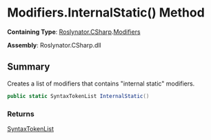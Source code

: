 # Modifiers\.InternalStatic\(\) Method

**Containing Type**: [Roslynator.CSharp](../../README.md)\.[Modifiers](../README.md)

**Assembly**: Roslynator\.CSharp\.dll

## Summary

Creates a list of modifiers that contains "internal static" modifiers\.

```csharp
public static SyntaxTokenList InternalStatic()
```

### Returns

[SyntaxTokenList](https://docs.microsoft.com/en-us/dotnet/api/microsoft.codeanalysis.syntaxtokenlist)

